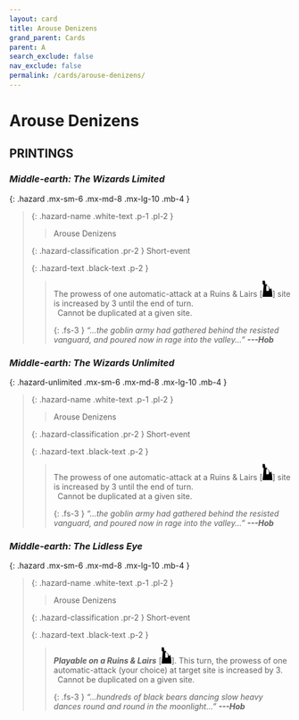 ```yaml
---
layout: card
title: Arouse Denizens
grand_parent: Cards
parent: A
search_exclude: false
nav_exclude: false
permalink: /cards/arouse-denizens/
---
```


# Arouse Denizens


## PRINTINGS


### _Middle-earth: The Wizards Limited_

{: .hazard .mx-sm-6 .mx-md-8 .mx-lg-10 .mb-4 }
> {: .hazard-name .white-text .p-1 .pl-2 }
> > <div class="hazard-mp"></div>
> > <div class="card-name">Arouse Denizens</div>
>
> {: .hazard-classification .pr-2 }
> Short-event
>
> {: .hazard-text .black-text .p-2 }
> > The prowess of one automatic-attack at a Ruins & Lairs <nobr>[<img src="/assets/images/ruinlair.svg">]</nobr> site is increased by 3 until the end of turn. <br>&ensp;Cannot be duplicated at a given site. 
> > 
> > {: .fs-3 } 
> > _“...the goblin army had gathered behind the resisted vanguard, and poured now in rage into the valley...”_ ***---&#65279;Hob*** 
>



### _Middle-earth: The Wizards Unlimited_

{: .hazard-unlimited .mx-sm-6 .mx-md-8 .mx-lg-10 .mb-4 }
> {: .hazard-name .white-text .p-1 .pl-2 }
> > <div class="hazard-mp"></div>
> > <div class="card-name">Arouse Denizens</div>
>
> {: .hazard-classification .pr-2 }
> Short-event
>
> {: .hazard-text .black-text .p-2 }
> > The prowess of one automatic-attack at a Ruins & Lairs <nobr>[<img src="/assets/images/ruinlair.svg">]</nobr> site is increased by 3 until the end of turn. <br>&ensp;Cannot be duplicated at a given site. 
> > 
> > {: .fs-3 } 
> > _“...the goblin army had gathered behind the resisted vanguard, and poured now in rage into the valley...”_ ***---&#65279;Hob*** 
>

### _Middle-earth: The Lidless Eye_

{: .hazard .mx-sm-6 .mx-md-8 .mx-lg-10 .mb-4 }
> {: .hazard-name .white-text .p-1 .pl-2 }
> > <div class="hazard-mp"></div>
> > <div class="card-name">Arouse Denizens</div>
>
> {: .hazard-classification .pr-2 }
> Short-event
>
> {: .hazard-text .black-text .p-2 }
> > ***Playable on a Ruins & Lairs*** <nobr>[<img src="/assets/images/ruinlair.svg">]</nobr>. This turn, the prowess of one automatic-attack (your choice) at target site is increased by 3. <br>&ensp;Cannot be duplicated on a given site. 
> > 
> > {: .fs-3 } 
> > _“...hundreds of black bears dancing slow heavy dances round and round in the moonlight...”_ ***---&#65279;Hob*** 
>


